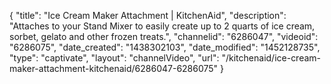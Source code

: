 {
    "title": "Ice Cream Maker Attachment | KitchenAid",
    "description": "Attaches to your Stand Mixer to easily create up to 2 quarts of ice cream, sorbet, gelato and other frozen treats.",
    "channelid": "6286047",
    "videoid": "6286075",
    "date_created": "1438302103",
    "date_modified": "1452128735",
    "type": "captivate",
    "layout": "channelVideo",
    "url": "\/kitchenaid\/ice-cream-maker-attachment-kitchenaid\/6286047-6286075"
}